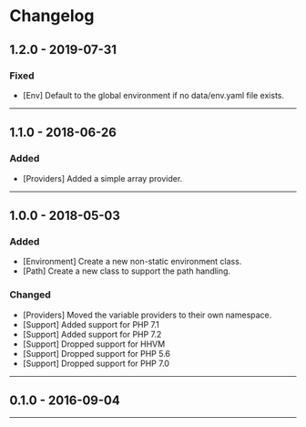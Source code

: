 Changelog
=========

## 1.2.0 - 2019-07-31

### Fixed

* [Env] Default to the global environment if no data/env.yaml file exists.

--------

## 1.1.0 - 2018-06-26

### Added

* [Providers] Added a simple array provider.

--------

## 1.0.0 - 2018-05-03

### Added

* [Environment] Create a new non-static environment class.
* [Path] Create a new class to support the path handling.

### Changed

* [Providers] Moved the variable providers to their own namespace.
* [Support] Added support for PHP 7.1
* [Support] Added support for PHP 7.2
* [Support] Dropped support for HHVM
* [Support] Dropped support for PHP 5.6
* [Support] Dropped support for PHP 7.0

--------

## 0.1.0 - 2016-09-04

--------
